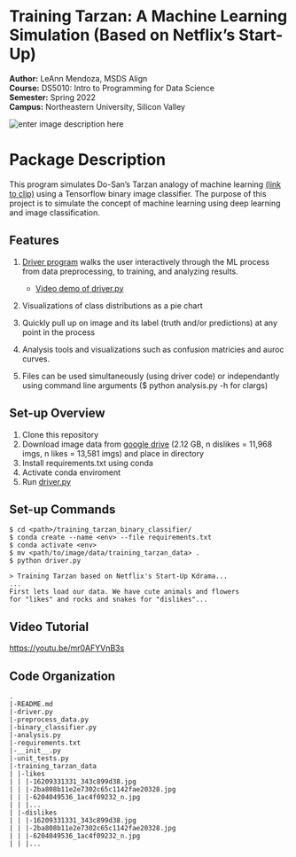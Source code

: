 

# Training Tarzan: A Machine Learning Simulation (Based on Netflix’s Start-Up)
**Author:** LeAnn Mendoza, MSDS Align <br>
**Course:** DS5010: Intro to Programming for Data Science <br>
**Semester:** Spring 2022 <br>
**Campus:** Northeastern University, Silicon Valley <br>


![enter image description here](https://i.pinimg.com/736x/fb/1e/61/fb1e614e08c98115853f8194c521ccfa.jpg)
# Package Description

This program simulates Do-San’s Tarzan analogy of machine learning  [(link to clip)](https://youtube.com/clip/Ugkxs_VCFjTgGugzAIkanCq1qtxetKY99Vog)  using a Tensorflow binary image classifier. The purpose of this project is to simulate the concept of machine learning using deep learning and image classification.

## Features

 1.   [Driver program](https://github.com/leannmendoza/training_tarzan_binary_classifier/blob/main/driver.py) walks the user interactively through the ML process from data preprocessing, to training, and analyzing results.
		 - [Video demo of driver.py](https://youtu.be/mr0AFYVnB3s)
 2.   Visualizations of class distributions as a pie chart

 3.   Quickly pull up on image and its label (truth and/or predictions) at any point in the process
 4.   Analysis tools and visualizations such as confusion matricies and auroc curves.
 5.   Files can be used simultaneously (using driver code) or independantly using command line arguments ($ python analysis.py -h for clargs)

## Set-up Overview

 1. Clone this repository
 2. Download image data from [google drive](https://drive.google.com/file/d/1l5wUkxZcUa2Fd6SGhqhs_sdZZesleCNk/view) (2.12 GB, n dislikes = 11,968 imgs, n likes = 13,581 imgs) and place in directory
 3. Install requirements.txt using conda
 4. Activate conda enviroment
 5. Run [driver.py](https://github.com/leannmendoza/training_tarzan_binary_classifier/blob/main/driver.py) 

## Set-up Commands

    $ cd <path>/training_tarzan_binary_classifier/
    $ conda create --name <env> --file requirements.txt
    $ conda activate <env>
    $ mv <path/to/image/data/training_tarzan_data> .
    $ python driver.py
   
    > Training Tarzan based on Netflix's Start-Up Kdrama...
    ...
    First lets load our data. We have cute animals and flowers
    for "likes" and rocks and snakes for "dislikes"...

## Video Tutorial

https://youtu.be/mr0AFYVnB3s

## Code Organization

    .
    |-README.md
    |-driver.py
    |-preprocess_data.py
    |-binary_classifier.py
    |-analysis.py
    |-requirements.txt
    |-__init__.py
    |-unit_tests.py
    |-training_tarzan_data
    | |-likes
    | | |-16209331331_343c899d38.jpg
    | | |-2ba808b11e2e7302c65c1142fae20328.jpg
    | | |-6204049536_1ac4f09232_n.jpg
    | | |...
    | |-dislikes
    | | |-16209331331_343c899d38.jpg
    | | |-2ba808b11e2e7302c65c1142fae20328.jpg
    | | |-6204049536_1ac4f09232_n.jpg
    | | |...

